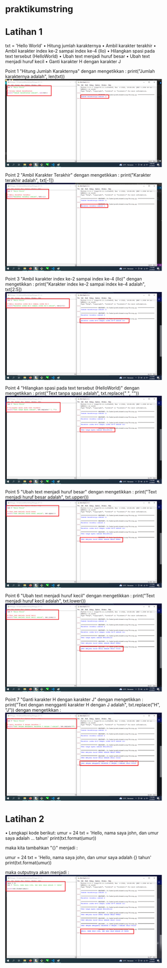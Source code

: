 # praktikumstring

# Latihan 1
txt = 'Hello World' 
• Hitung jumlah karakternya
• Ambil karakter terakhir
• Ambil karakter index ke-2 sampai index ke-4 (llo)
• Hilangkan spasi pada text tersebut (HelloWorld)
• Ubah text menjadi huruf besar
• Ubah text menjadi huruf kecil
• Ganti karakter H dengan karakter J

Point 1 "Hitung Jumlah Karakternya" dengan mengetikkan :
print("Jumlah karakternya adalah", len(txt))
![gambar1](screenshoot/ss1.png)

Point 2 "Ambil Karakter Terakhir" dengan mengetikkan :
print("Karakter terakhir adalah", txt[-1])
![gambar2](screenshoot/ss2.png)

Point 3 "Ambil karakter index ke-2 sampai index ke-4 (llo)" dengan mengetikkan :
print("Karakter index ke-2 sampai index ke-4 adalah", txt[2:5])
![gambar3](screenshoot/ss3.png)

Point 4 "Hilangkan spasi pada text tersebut (HelloWorld)" dengan mengetikkan :
print("Text tanpa spasi adalah", txt.replace(" ", ""))
![gambar4](screenshoot/ss4.png)

Point 5 "Ubah text menjadi huruf besar" dengan mengetikkan :
print("Text menjadi huruf besar adalah", txt.upper())
![gambar5](screenshoot/ss5.png)

Point 6 "Ubah text menjadi huruf kecil" dengan mengetikkan :
print("Text menjadi huruf kecil adalah", txt.lower())
![gambar6](screenshoot/ss6.png)

Point 7 "Ganti karakter H dengan karakter J" dengan mengetikkan :
print("Text dengan mengganti karakter H dengan J adalah", txt.replace("H", "J")) dengan mengetikkan :
![gambar7](screenshoot/ss7.png)


# Latihan 2
• Lengkapi kode berikut:
umur = 24
txt = 'Hello, nama saya john, dan umur saya adalah
... tahun'
print(txt.format(umur))

maka kita tambahkan "{}" menjadi :

umur = 24
txt = 'Hello, nama saya john, dan umur saya adalah {} tahun'
print(txt.format(umur))

maka outputnya akan menjadi :
![gambar8](screenshoot/ss8.png)